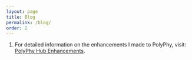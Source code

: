 ```yaml
---
layout: page
title: Blog
permalink: /blog/
order: 2
---
```


1. For detailed information on the enhancements I made to PolyPhy, visit: [PolyPhy Hub Enhancements](https://medium.com/@abhinavkumar130503/polyphy-hub-enhancements-217e3f61b837).
